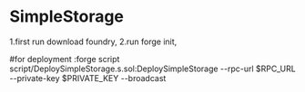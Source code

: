 # SimpleStorage

1.first run download foundry,
2.run forge init,

#for deployment :forge script script/DeploySimpleStorage.s.sol:DeploySimpleStorage --rpc-url $RPC_URL --private-key $PRIVATE_KEY --broadcast
